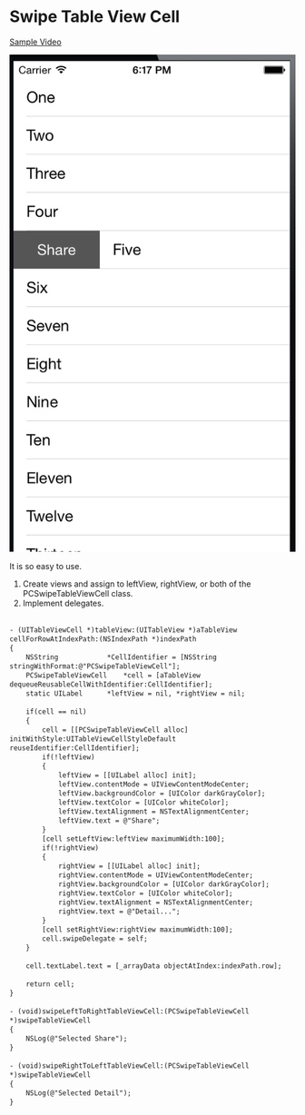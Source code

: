 Swipe Table View Cell
==========================

[Sample Video](https://www.youtube.com/watch?v=jAEvt74SMDg&feature=youtube_gdata_player)

![Alt text](/ss.png)

It is so easy to use.

1. Create views and assign to leftView, rightView, or both of the PCSwipeTableViewCell class.
2. Implement delegates.



<pre><code>
- (UITableViewCell *)tableView:(UITableView *)aTableView cellForRowAtIndexPath:(NSIndexPath *)indexPath
{
    NSString			*CellIdentifier = [NSString stringWithFormat:@"PCSwipeTableViewCell"];
    PCSwipeTableViewCell	*cell = [aTableView dequeueReusableCellWithIdentifier:CellIdentifier];
	static UILabel		*leftView = nil, *rightView = nil;
    
	if(cell == nil)
	{
        cell = [[PCSwipeTableViewCell alloc] initWithStyle:UITableViewCellStyleDefault reuseIdentifier:CellIdentifier];
		if(!leftView)
		{
			leftView = [[UILabel alloc] init];
			leftView.contentMode = UIViewContentModeCenter;
			leftView.backgroundColor = [UIColor darkGrayColor];
			leftView.textColor = [UIColor whiteColor];
			leftView.textAlignment = NSTextAlignmentCenter;
			leftView.text = @"Share";
		}
		[cell setLeftView:leftView maximumWidth:100];
		if(!rightView)
		{
			rightView = [[UILabel alloc] init];
			rightView.contentMode = UIViewContentModeCenter;
			rightView.backgroundColor = [UIColor darkGrayColor];
			rightView.textColor = [UIColor whiteColor];
			rightView.textAlignment = NSTextAlignmentCenter;
			rightView.text = @"Detail...";
		}
		[cell setRightView:rightView maximumWidth:100];
		cell.swipeDelegate = self;
	}
	
	cell.textLabel.text = [_arrayData objectAtIndex:indexPath.row];
	
	return cell;
}

- (void)swipeLeftToRightTableViewCell:(PCSwipeTableViewCell *)swipeTableViewCell
{
	NSLog(@"Selected Share");
}

- (void)swipeRightToLeftTableViewCell:(PCSwipeTableViewCell *)swipeTableViewCell
{
	NSLog(@"Selected Detail");
}
</code></pre>
